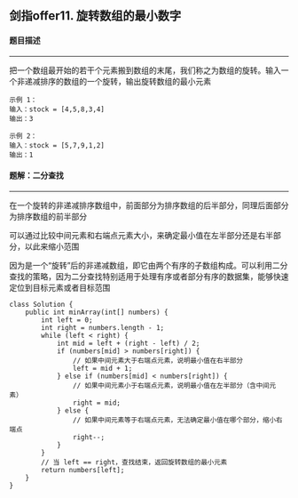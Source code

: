 ## 剑指offer11. 旋转数组的最小数字

#### 题目描述

---

把一个数组最开始的若干个元素搬到数组的末尾，我们称之为数组的旋转。输入一个非递减排序的数组的一个旋转，输出旋转数组的最小元素

```
示例 1：
输入：stock = [4,5,8,3,4]
输出：3

示例 2：
输入：stock = [5,7,9,1,2]
输出：1
```

#### 题解：二分查找

---

在一个旋转的非递减排序数组中，前面部分为排序数组的后半部分，同理后面部分为排序数组的前半部分

可以通过比较中间元素和右端点元素大小，来确定最小值在左半部分还是右半部分，以此来缩小范围

因为是一个“旋转”后的非递减数组，即它由两个有序的子数组构成。可以利用二分查找的策略，因为二分查找特别适用于处理有序或者部分有序的数据集，能够快速定位到目标元素或者目标范围

```
class Solution {
    public int minArray(int[] numbers) {
        int left = 0;
        int right = numbers.length - 1;
        while (left < right) {
            int mid = left + (right - left) / 2;
            if (numbers[mid] > numbers[right]) {
                // 如果中间元素大于右端点元素，说明最小值在右半部分
                left = mid + 1;
            } else if (numbers[mid] < numbers[right]) {
                // 如果中间元素小于右端点元素，说明最小值在左半部分（含中间元素）
                right = mid;
            } else {
                // 如果中间元素等于右端点元素，无法确定最小值在哪个部分，缩小右端点
                right--;
            }
        }
        // 当 left == right，查找结束，返回旋转数组的最小元素
        return numbers[left];
    }
}

```
